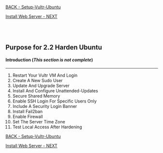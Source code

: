 <!-- ------------------------------------------------------------------------- -->

<div class="page-back">

[BACK - Setup-Vultr-Ubuntu](/Setup/purposes/pfr0301_Setup-Vultr-Ubuntu.md)
</div><div class="page-next">

[Install Web Server - NEXT](/Setup/purposes/pfr0303_Setup-Web-Server-Ubuntu.md)
</div><div style="margin-top:35px">&nbsp;</div>

<!-- ------------------------------------------------------------------------- -->

## Purpose for 2.2 Harden Ubuntu

#### Introduction  (*This section is not complete*)
----

1. Restart Your Vultr VM And Login
2. Create A New Sudo User
3. Update And Upgrade Server
4. Install And Configure Unattended-Updates
5. Secure Shared Memory
6. Enable SSH Login For Specific Users Only
7. Include A Security Login Banner
8. Install Fail2ban
9. Enable Firewall
10. Set The Server Time Zone
11. Test Local Access After Hardening

<!-- ------------------------------------------------------------------------- -->

<div class="page-back">

[BACK - Setup-Vultr-Ubuntu](/Setup/purposes/pfr0301_Setup-Vultr-Ubuntu.md)
</div><div class="page-next">

[Install Web Server - NEXT](/Setup/purposes/pfr0303_Setup-Web-Server-Ubuntu.md)
</div>

<!-- ------------------------------------------------------------------------- -->

